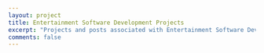 ```yaml
---
layout: project
title: Entertainment Software Development Projects
excerpt: "Projects and posts associated with Entertainment Software Development"
comments: false
---
```

